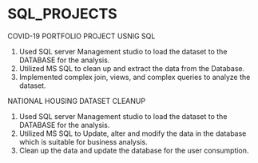 # SQL_PROJECTS

COVID-19 PORTFOLIO PROJECT USNIG SQL
1.	Used SQL server Management studio to load the dataset to the DATABASE for the analysis.
2.	Utilized MS SQL to clean up and extract the data from the Database.
3.	Implemented complex join, views, and complex queries to analyze the dataset.

NATIONAL HOUSING DATASET CLEANUP 
1. Used SQL server Management studio to load the dataset to the DATABASE for the analysis.
2. Utilized MS SQL to Update, alter and modify the data in the database which is suitable for business analysis.
3. Clean up the data and update the database for the user consumption.

